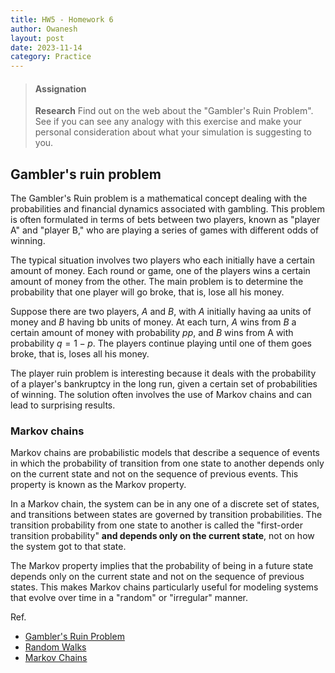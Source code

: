 ```yaml
---
title: HW5 - Homework 6
author: Owanesh
layout: post
date: 2023-11-14
category: Practice
---
```

>#### Assignation
>**Research**
>Find out on the web about the "Gambler's Ruin Problem". See if you can see any analogy with this exercise and make your personal consideration about what your simulation is suggesting to you. 
 

## Gambler's ruin problem
The Gambler's Ruin problem is a mathematical concept dealing with the probabilities and financial dynamics associated with gambling. This problem is often formulated in terms of bets between two players, known as "player A" and "player B," who are playing a series of games with different odds of winning.

The typical situation involves two players who each initially have a certain amount of money. Each round or game, one of the players wins a certain amount of money from the other. The main problem is to determine the probability that one player will go broke, that is, lose all his money.

Suppose there are two players, $A$ and $B$, with $A$ initially having aa units of money and $B$ having bb units of money. At each turn, $A$ wins from $B$ a certain amount of money with probability $pp$, and $B$ wins from A with probability $q=1-p$. The players continue playing until one of them goes broke, that is, loses all his money.

The player ruin problem is interesting because it deals with the probability of a player's bankruptcy in the long run, given a certain set of probabilities of winning. The solution often involves the use of Markov chains and can lead to surprising results.

### Markov chains
Markov chains are probabilistic models that describe a sequence of events in which the probability of transition from one state to another depends only on the current state and not on the sequence of previous events. This property is known as the Markov property.

In a Markov chain, the system can be in any one of a discrete set of states, and transitions between states are governed by transition probabilities. The transition probability from one state to another is called the "first-order transition probability" **and depends only on the current state**, not on how the system got to that state.

The Markov property implies that the probability of being in a future state depends only on the current state and not on the sequence of previous states. This makes Markov chains particularly useful for modeling systems that evolve over time in a "random" or "irregular" manner.

Ref. 
- [Gambler's Ruin Problem](https://towardsdatascience.com/the-gamblers-ruin-problem-9c97a7747171)
- [Random Walks](https://web.mit.edu/neboat/Public/6.042/randomwalks.pdf)
- [Markov Chains](http://www.stat.yale.edu/~pollard/Courses/251.spring2013/Handouts/Chang-MarkovChains.pdf)